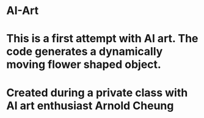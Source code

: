 # AI-Art

# This is a first attempt with AI art. The code generates a dynamically moving flower shaped object. 
# Created during a private class with AI art enthusiast Arnold Cheung
